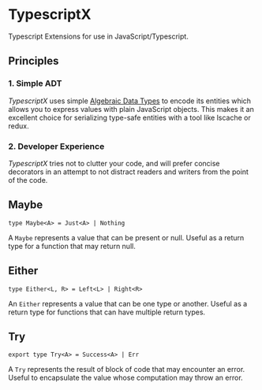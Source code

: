# TypescriptX

Typescript Extensions for use in JavaScript/Typescript.

## Principles

### 1. Simple ADT
*TypescriptX* uses simple [Algebraic Data Types](https://www.typescriptlang.org/docs/handbook/advanced-types.html#discriminated-unions) to encode its entities which allows you to express values with plain JavaScript objects. This makes it an excellent choice for serializing type-safe entities with a tool like lscache or redux.
### 2. Developer Experience
*TypescriptX* tries not to clutter your code, and will prefer concise decorators in an attempt to not distract readers and writers from the point of the code.

## Maybe

    type Maybe<A> = Just<A> | Nothing

A `Maybe` represents a value that can be present or null. Useful as a return type for a function that may return null.

## Either

    type Either<L, R> = Left<L> | Right<R>

An `Either` represents a value that can be one type or another. Useful as a return type for functions that can have multiple return types.

## Try

    export type Try<A> = Success<A> | Err

A `Try` represents the result of block of code that may encounter an error. Useful to encapsulate the value whose computation may throw an error.
